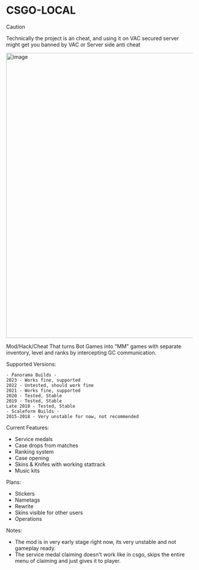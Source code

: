 # CSGO-LOCAL

> [!CAUTION]
> Technically the project is an cheat, and using it on VAC secured server might get you banned by VAC or Server side anti cheat

<img width="1027" height="768" alt="image" src="https://github.com/user-attachments/assets/2512fbac-e5fd-44d8-af16-89ca79727a9f" />


Mod/Hack/Cheat That turns Bot Games into "MM" games with separate inventory, level and ranks by intercepting GC communication.

Supported Versions: 
```
- Panorama Builds -
2023 - Works fine, supported
2022 - Untested, should work fine
2021 - Works fine, supported
2020 - Tested, Stable
2019 - Tested, Stable
Late 2018 - Tested, Stable
- Scaleform Builds -
2015-2018 - Very unstable for now, not recommended
```

Current Features:
- Service medals
- Case drops from matches
- Ranking system
- Case opening
- Skins & Knifes with working stattrack
- Music kits

Plans: 
- Stickers
- Nametags
- Rewrite
- Skins visible for other users
- Operations

Notes:
- The mod is in very early stage right now, its very unstable and not gameplay ready.
- The service medal claiming doesn't work like in csgo, skips the entire menu of claiming and just gives it to player.
